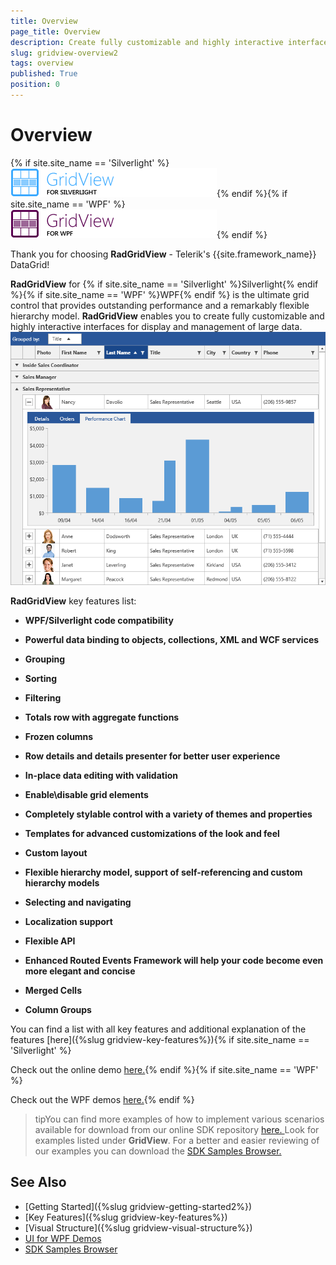 ```yaml
---
title: Overview
page_title: Overview
description: Create fully customizable and highly interactive interfaces for display and management of large data with RadGridView - Telerik's WPF DataGrid.
slug: gridview-overview2
tags: overview
published: True
position: 0
---
```


# Overview

{% if site.site_name == 'Silverlight' %}![](images/RadGridView_SL.png){% endif %}{% if site.site_name == 'WPF' %}![](images/RadGridView_WPF.png){% endif %}

Thank you for choosing __RadGridView__ - Telerik's {{site.framework_name}} DataGrid!

__RadGridView__ for {% if site.site_name == 'Silverlight' %}Silverlight{% endif %}{% if site.site_name == 'WPF' %}WPF{% endif %} is the ultimate grid control that provides outstanding performance and a remarkably flexible hierarchy model. __RadGridView__ enables you to create fully customizable and highly interactive interfaces for display and management of large data. ![](images/RadGridView_Overview_2.png)

__RadGridView__ key features list:

* __WPF/Silverlight code compatibility__

* __Powerful data binding to objects, collections, XML and WCF services__

* __Grouping__

* __Sorting__

* __Filtering__

* __Totals row with aggregate functions__

* __Frozen columns__

* __Row details and details presenter for better user experience__

* __In-place data editing with validation__

* __Enable\disable grid elements__

* __Completely stylable control with a variety of themes and properties__

* __Templates for advanced customizations of the look and feel__

* __Custom layout__

* __Flexible hierarchy model, support of self-referencing and custom hierarchy models__

* __Selecting and navigating__

* __Localization support__

* __Flexible API__

* __Enhanced Routed Events Framework will help your code become even more elegant and concise__

* __Merged Cells__

* __Column Groups__

You can find a list with all key features and additional explanation of the features [here]({%slug gridview-key-features%}){% if site.site_name == 'Silverlight' %}

Check out the online demo [here.](https://demos.telerik.com/silverlight/#GridView/FirstLook){% endif %}{% if site.site_name == 'WPF' %}

Check out the WPF demos [here.](https://demos.telerik.com/wpf/){% endif %}

>tipYou can find more examples of how to implement various scenarios available for download from our online SDK repository [here. ](https://github.com/telerik/xaml-sdk/)Look for examples listed under __GridView__. For a better and easier reviewing of our examples you can download the [SDK Samples Browser.](https://demos.telerik.com/xaml-sdkbrowser//)

## See Also

 * [Getting Started]({%slug gridview-getting-started2%})
 * [Key Features]({%slug gridview-key-features%})
 * [Visual Structure]({%slug gridview-visual-structure%})
 * [UI for WPF Demos](https://demos.telerik.com/wpf/)
 * [SDK Samples Browser](https://demos.telerik.com/xaml-sdkbrowser//)
